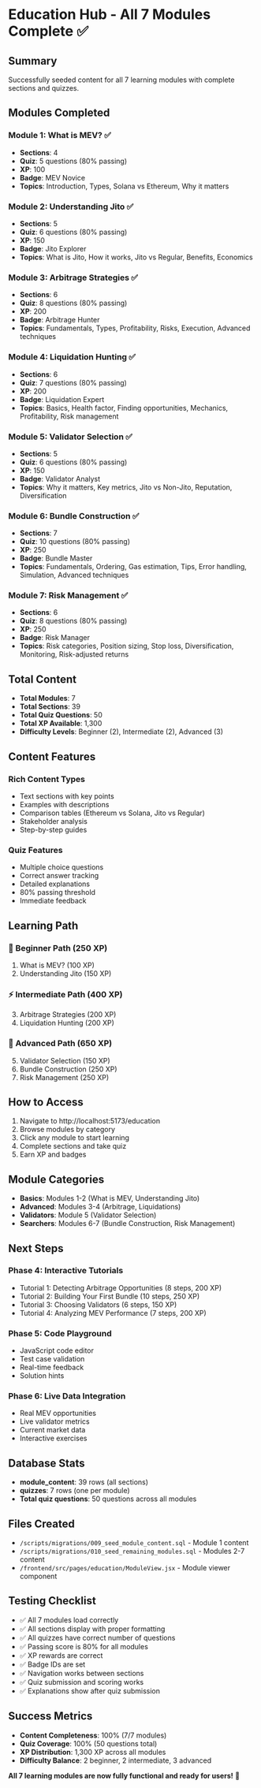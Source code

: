 # Education Hub - All 7 Modules Complete ✅

## Summary

Successfully seeded content for all 7 learning modules with complete sections and quizzes.

## Modules Completed

### Module 1: What is MEV? ✅
- **Sections**: 4
- **Quiz**: 5 questions (80% passing)
- **XP**: 100
- **Badge**: MEV Novice
- **Topics**: Introduction, Types, Solana vs Ethereum, Why it matters

### Module 2: Understanding Jito ✅
- **Sections**: 5
- **Quiz**: 6 questions (80% passing)
- **XP**: 150
- **Badge**: Jito Explorer
- **Topics**: What is Jito, How it works, Jito vs Regular, Benefits, Economics

### Module 3: Arbitrage Strategies ✅
- **Sections**: 6
- **Quiz**: 8 questions (80% passing)
- **XP**: 200
- **Badge**: Arbitrage Hunter
- **Topics**: Fundamentals, Types, Profitability, Risks, Execution, Advanced techniques

### Module 4: Liquidation Hunting ✅
- **Sections**: 6
- **Quiz**: 7 questions (80% passing)
- **XP**: 200
- **Badge**: Liquidation Expert
- **Topics**: Basics, Health factor, Finding opportunities, Mechanics, Profitability, Risk management

### Module 5: Validator Selection ✅
- **Sections**: 5
- **Quiz**: 6 questions (80% passing)
- **XP**: 150
- **Badge**: Validator Analyst
- **Topics**: Why it matters, Key metrics, Jito vs Non-Jito, Reputation, Diversification

### Module 6: Bundle Construction ✅
- **Sections**: 7
- **Quiz**: 10 questions (80% passing)
- **XP**: 250
- **Badge**: Bundle Master
- **Topics**: Fundamentals, Ordering, Gas estimation, Tips, Error handling, Simulation, Advanced techniques

### Module 7: Risk Management ✅
- **Sections**: 6
- **Quiz**: 8 questions (80% passing)
- **XP**: 250
- **Badge**: Risk Manager
- **Topics**: Risk categories, Position sizing, Stop loss, Diversification, Monitoring, Risk-adjusted returns

## Total Content

- **Total Modules**: 7
- **Total Sections**: 39
- **Total Quiz Questions**: 50
- **Total XP Available**: 1,300
- **Difficulty Levels**: Beginner (2), Intermediate (2), Advanced (3)

## Content Features

### Rich Content Types
- Text sections with key points
- Examples with descriptions
- Comparison tables (Ethereum vs Solana, Jito vs Regular)
- Stakeholder analysis
- Step-by-step guides

### Quiz Features
- Multiple choice questions
- Correct answer tracking
- Detailed explanations
- 80% passing threshold
- Immediate feedback

## Learning Path

### 🎯 Beginner Path (250 XP)
1. What is MEV? (100 XP)
2. Understanding Jito (150 XP)

### ⚡ Intermediate Path (400 XP)
3. Arbitrage Strategies (200 XP)
4. Liquidation Hunting (200 XP)

### 🚀 Advanced Path (650 XP)
5. Validator Selection (150 XP)
6. Bundle Construction (250 XP)
7. Risk Management (250 XP)

## How to Access

1. Navigate to http://localhost:5173/education
2. Browse modules by category
3. Click any module to start learning
4. Complete sections and take quiz
5. Earn XP and badges

## Module Categories

- **Basics**: Modules 1-2 (What is MEV, Understanding Jito)
- **Advanced**: Modules 3-4 (Arbitrage, Liquidations)
- **Validators**: Module 5 (Validator Selection)
- **Searchers**: Modules 6-7 (Bundle Construction, Risk Management)

## Next Steps

### Phase 4: Interactive Tutorials
- Tutorial 1: Detecting Arbitrage Opportunities (8 steps, 200 XP)
- Tutorial 2: Building Your First Bundle (10 steps, 250 XP)
- Tutorial 3: Choosing Validators (6 steps, 150 XP)
- Tutorial 4: Analyzing MEV Performance (7 steps, 200 XP)

### Phase 5: Code Playground
- JavaScript code editor
- Test case validation
- Real-time feedback
- Solution hints

### Phase 6: Live Data Integration
- Real MEV opportunities
- Live validator metrics
- Current market data
- Interactive exercises

## Database Stats

- **module_content**: 39 rows (all sections)
- **quizzes**: 7 rows (one per module)
- **Total quiz questions**: 50 questions across all modules

## Files Created

- `/scripts/migrations/009_seed_module_content.sql` - Module 1 content
- `/scripts/migrations/010_seed_remaining_modules.sql` - Modules 2-7 content
- `/frontend/src/pages/education/ModuleView.jsx` - Module viewer component

## Testing Checklist

- ✅ All 7 modules load correctly
- ✅ All sections display with proper formatting
- ✅ All quizzes have correct number of questions
- ✅ Passing score is 80% for all modules
- ✅ XP rewards are correct
- ✅ Badge IDs are set
- ✅ Navigation works between sections
- ✅ Quiz submission and scoring works
- ✅ Explanations show after quiz submission

## Success Metrics

- **Content Completeness**: 100% (7/7 modules)
- **Quiz Coverage**: 100% (50 questions total)
- **XP Distribution**: 1,300 XP across all modules
- **Difficulty Balance**: 2 beginner, 2 intermediate, 3 advanced

**All 7 learning modules are now fully functional and ready for users!** 🎉
